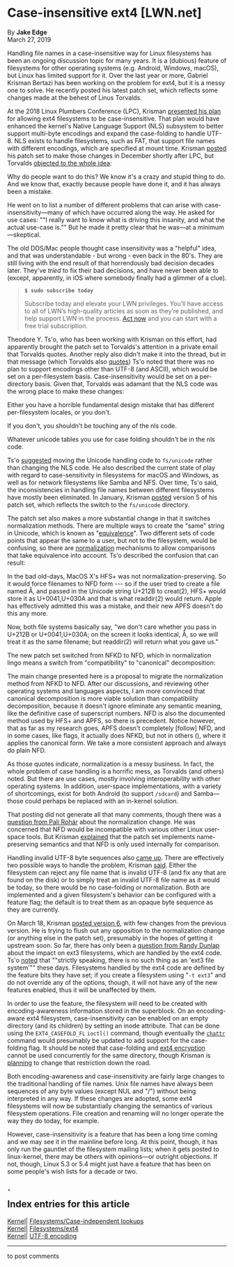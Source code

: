 # Case-insensitive ext4 [LWN.net]

By **Jake Edge**  
March 27, 2019 

Handling file names in a case-insensitive way for Linux filesystems has been an ongoing discussion topic for many years. It is a (dubious) feature of filesystems for other operating systems (e.g. Android, Windows, macOS), but Linux has limited support for it. Over the last year or more, Gabriel Krisman Bertazi has been working on the problem for ext4, but it is a messy one to solve. He recently posted his latest patch set, which reflects some changes made at the behest of Linus Torvalds. 

At the 2018 Linux Plumbers Conference (LPC), Krisman [presented his plan](/Articles/772960/) for allowing ext4 filesystems to be case-insensitive. That plan would have enhanced the kernel's Native Language Support (NLS) subsystem to better support multi-byte encodings and expand the case-folding to handle UTF-8. NLS exists to handle filesystems, such as FAT, that support file names with different encodings, which are specified at mount time. Krisman [posted](/ml/linux-fsdevel/20181206230903.30011-1-krisman@collabora.com/) his patch set to make those changes in December shortly after LPC, but Torvalds [objected to the whole idea](/ml/linux-fsdevel/CAHk-=wg2JvjXfdZ8K5Tv3vm6+bKRedotF5cr5AwVZVBypVfdAQ@mail.gmail.com/): 

Why do people want to do this? We know it's a crazy and stupid thing to do. And we know that, exactly because people have done it, and it has always been a mistake. 

He went on to list a number of different problems that can arise with case-insensitivity—many of which have occurred along the way. He asked for use cases: ""I really want to know what is driving this insanity, and what the actual use-case is."" But he made it pretty clear that he was—at a minimum—skeptical. 

The old DOS/Mac people thought case insensitivity was a "helpful" idea, and that was understandable - but wrong - even back in the 80's. They are still living with the end result of that horrendously bad decision decades later. They've _tried_ to fix their bad decisions, and have never been able to (except, apparently, in iOS where somebody finally had a glimmer of a clue). 

> **`$ sudo subscribe today`**
> 
> Subscribe today and elevate your LWN privileges. You’ll have access to all of LWN’s high-quality articles as soon as they’re published, and help support LWN in the process. [Act now](https://lwn.net/Promo/nst-sudo/claim) and you can start with a free trial subscription. 

Theodore Y. Ts'o, who has been working with Krisman on this effort, had apparently brought the patch set to Torvalds's attention in a private email that Torvalds quotes. Another reply also didn't make it into the thread, but in that message (which Torvalds also [quotes](/ml/linux-fsdevel/CAHk-=wgLYy3pRFDxwXB1THf4ev2C6VOmK5m7tfSwwv+EC9pM3Q@mail.gmail.com/)) Ts'o noted that there was no plan to support encodings other than UTF-8 (and ASCII), which would be set on a per-filesystem basis. Case-insensitivity would be set on a per-directory basis. Given that, Torvalds was adamant that the NLS code was the wrong place to make these changes: 

Either you have a horrible fundamental design mistake that has different per-filesystem locales, or you don't. 

If you don't, you shouldn't be touching any of the nls code. 

Whatever unicode tables you use for case folding shouldn't be in the nls code. 

Ts'o [suggested](/ml/linux-fsdevel/20181210000822.GD1840@mit.edu/) moving the Unicode handling code to `fs/unicode` rather than changing the NLS code. He also described the current state of play with regard to case-sensitivity in filesystems for macOS and Windows, as well as for network filesystems like Samba and NFS. Over time, Ts'o said, the inconsistencies in handling file names between different filesystems have mostly been eliminated. In January, Krisman [posted](/ml/linux-fsdevel/20190128213223.31512-1-krisman@collabora.com/) version 5 of his patch set, which reflects the switch to the `fs/unicode` directory. 

The patch set also makes a more substantial change in that it switches normalization methods. There are multiple ways to create the "same" string in Unicode, which is known as "[equivalence](https://en.wikipedia.org/wiki/Unicode_equivalence)". Two different sets of code points that appear the same to a user, but not to the filesystem, would be confusing, so there are [normalization](https://en.wikipedia.org/wiki/Unicode_equivalence#Normalization) mechanisms to allow comparisons that take equivalence into account. Ts'o described the confusion that can result: 

In the bad old-days, MacOS X's HFS+ was not normalization-preserving. So it would force filenames to NFD form --- so if the user tried to create a file named Å, and passed in the Unicode string U+212B to creat(2), HFS+ would store it as U+0041,U+030A and that is what readdir(2) would return. Apple has effectively admitted this was a mistake, and their new APFS doesn't do this any more. 

Now, both file systems basically say, "we don't care whether you pass in U+212B or U+0041,U+030A; on the screen it looks identical, Å, so we will treat it as the same filename; but readdir(2) will return what you gave us." 

The new patch set switched from NFKD to NFD, which in normalization lingo means a switch from "compatibility" to "canonical" decomposition: 

The main change presented here is a proposal to migrate the normalization method from NFKD to NFD. After our discussions, and reviewing other operating systems and languages aspects, I am more convinced that canonical decomposition is more viable solution than compatibility decomposition, because it doesn't ignore eliminate any semantic meaning, like the definitive case of superscript numbers. NFD is also the documented method used by HFS+ and APFS, so there is precedent. Notice however, that as far as my research goes, APFS doesn't completely [follow] NFD, and in some cases, like <compat> flags, it actually does NFKD, but not in others (<fraction>), where it applies the canonical form. We take a more consistent approach and always do plain NFD. 

As those quotes indicate, normalization is a messy business. In fact, the whole problem of case handling is a horrific mess, as Torvalds (and others) noted. But there are use cases, mostly involving interoperability with other operating systems. In addition, user-space implementations, with a variety of shortcomings, exist for both Android (to support `/sdcard`) and Samba—those could perhaps be replaced with an in-kernel solution. 

That posting did not generate all that many comments, though there was a [question from Pali Rohár](/ml/linux-fsdevel/20190205181041.cdyt5jt7yrqswyy2@pali/) about the normalization change. He was concerned that NFD would be incompatible with various other Linux user-space tools. But Krisman [explained](/ml/linux-fsdevel/8736p2jbov.fsf@collabora.com/) that the patch set implements name-preserving semantics and that NFD is only used internally for comparison. 

Handling invalid UTF-8 byte sequences also [came up](/ml/linux-fsdevel/20190206084752.nwjkeiixjks34vao@pali/). There are effectively two possible ways to handle the problem, Krisman [said](/ml/linux-fsdevel/87sgx0hpiv.fsf@collabora.com/). Either the filesystem can reject any file name that is invalid UTF-8 (and fix any that are found on the disk) or to simply treat an invalid UTF-8 file name as it would be today, so there would be no case-folding or normalization. Both are implemented and a given filesystem's behavior can be configured with a feature flag; the default is to treat them as an opaque byte sequence as they are currently. 

On March 18, Krisman [posted version 6](/ml/linux-fsdevel/20190318202745.5200-1-krisman@collabora.com/), with few changes from the previous version. He is trying to flush out any opposition to the normalization change (or anything else in the patch set), presumably in the hopes of getting it upstream soon. So far, there has only been a [question from Randy Dunlap](/ml/linux-fsdevel/05dfd6a7-49f0-81a7-cd68-ff9f07182461@infradead.org/) about the impact on ext3 filesystems, which are handled by the ext4 code. Ts'o [noted](/ml/linux-fsdevel/20190322235708.GA5675@mit.edu/) that ""strictly speaking, there is no such thing as an 'ext3 file system'"" these days. Filesystems handled by the ext4 code are defined by the feature bits they have set; if you create a filesystem using "`-t ext3`" and do not override any of the options, though, it will not have any of the new features enabled, thus it will be unaffected by them. 

In order to use the feature, the filesystem will need to be created with encoding-awareness information stored in the superblock. On an encoding-aware ext4 filesystem, case-insensitivity can be enabled on an empty directory (and its children) by setting an inode attribute. That can be done using the `EXT4_CASEFOLD_FL` `ioctl()` command, though eventually the [`chattr`](http://man7.org/linux/man-pages/man1/chattr.1.html) command would presumably be updated to add support for the case-folding flag. It should be noted that case-folding and [ext4 encryption](/Articles/639427/) cannot be used concurrently for the same directory, though Krisman is [planning](/ml/linux-fsdevel/20190318202745.5200-9-krisman@collabora.com/) to change that restriction down the road. 

Both encoding-awareness and case-insensitivity are fairly large changes to the traditional handling of file names. Unix file names have always been sequences of any byte values (except NUL and "/") without being interpreted in any way. If these changes are adopted, some ext4 filesystems will now be substantially changing the semantics of various filesystem operations. File creation and renaming will no longer operate the way they do today, for example. 

However, case-insensitivity is a feature that has been a long time coming and we may see it in the mainline before long. At this point, though, it has only run the gauntlet of the filesystem mailing lists; when it gets posted to linux-kernel, there may be others with opinions—or outright objections. If not, though, Linux 5.3 or 5.4 might just have a feature that has been on some people's wish lists for a decade or two. 

`  
Index entries for this article  
---  
[Kernel](/Kernel/Index)| [Filesystems/Case-independent lookups](/Kernel/Index#Filesystems-Case-independent_lookups)  
[Kernel](/Kernel/Index)| [Filesystems/ext4](/Kernel/Index#Filesystems-ext4)  
[Kernel](/Kernel/Index)| [UTF-8 encoding](/Kernel/Index#UTF-8_encoding)  
  


* * *

to post comments 
